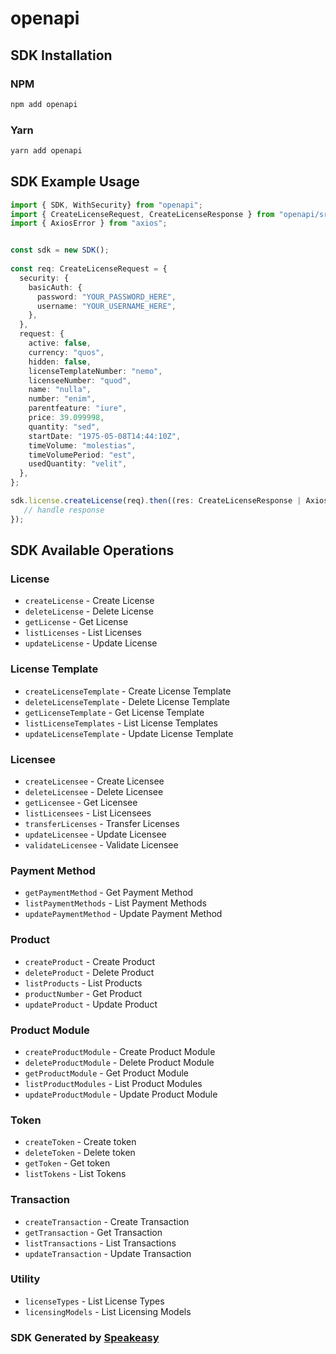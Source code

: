 # openapi

<!-- Start SDK Installation -->
## SDK Installation

### NPM

```bash
npm add openapi
```

### Yarn

```bash
yarn add openapi
```
<!-- End SDK Installation -->

<!-- Start SDK Example Usage -->
## SDK Example Usage

```typescript
import { SDK, WithSecurity} from "openapi";
import { CreateLicenseRequest, CreateLicenseResponse } from "openapi/src/sdk/models/operations";
import { AxiosError } from "axios";


const sdk = new SDK();
    
const req: CreateLicenseRequest = {
  security: {
    basicAuth: {
      password: "YOUR_PASSWORD_HERE",
      username: "YOUR_USERNAME_HERE",
    },
  },
  request: {
    active: false,
    currency: "quos",
    hidden: false,
    licenseTemplateNumber: "nemo",
    licenseeNumber: "quod",
    name: "nulla",
    number: "enim",
    parentfeature: "iure",
    price: 39.099998,
    quantity: "sed",
    startDate: "1975-05-08T14:44:10Z",
    timeVolume: "molestias",
    timeVolumePeriod: "est",
    usedQuantity: "velit",
  },
};

sdk.license.createLicense(req).then((res: CreateLicenseResponse | AxiosError) => {
   // handle response
});
```
<!-- End SDK Example Usage -->

<!-- Start SDK Available Operations -->
## SDK Available Operations

### License

* `createLicense` - Create License
* `deleteLicense` - Delete License
* `getLicense` - Get License
* `listLicenses` - List Licenses
* `updateLicense` - Update License

### License Template

* `createLicenseTemplate` - Create License Template
* `deleteLicenseTemplate` - Delete License Template
* `getLicenseTemplate` - Get License Template
* `listLicenseTemplates` - List License Templates
* `updateLicenseTemplate` - Update License Template

### Licensee

* `createLicensee` - Create Licensee
* `deleteLicensee` - Delete Licensee
* `getLicensee` - Get Licensee
* `listLicensees` - List Licensees
* `transferLicenses` - Transfer Licenses
* `updateLicensee` - Update Licensee
* `validateLicensee` - Validate Licensee

### Payment Method

* `getPaymentMethod` - Get Payment Method
* `listPaymentMethods` - List Payment Methods
* `updatePaymentMethod` - Update Payment Method

### Product

* `createProduct` - Create Product
* `deleteProduct` - Delete Product
* `listProducts` - List Products
* `productNumber` - Get Product
* `updateProduct` - Update Product

### Product Module

* `createProductModule` - Create Product Module
* `deleteProductModule` - Delete Product Module
* `getProductModule` - Get Product Module
* `listProductModules` - List Product Modules
* `updateProductModule` - Update Product Module

### Token

* `createToken` - Create token
* `deleteToken` - Delete token
* `getToken` - Get token
* `listTokens` - List Tokens

### Transaction

* `createTransaction` - Create Transaction
* `getTransaction` - Get Transaction 
* `listTransactions` - List Transactions
* `updateTransaction` - Update Transaction

### Utility

* `licenseTypes` - List License Types
* `licensingModels` - List Licensing Models

<!-- End SDK Available Operations -->

### SDK Generated by [Speakeasy](https://docs.speakeasyapi.dev/docs/using-speakeasy/client-sdks)
